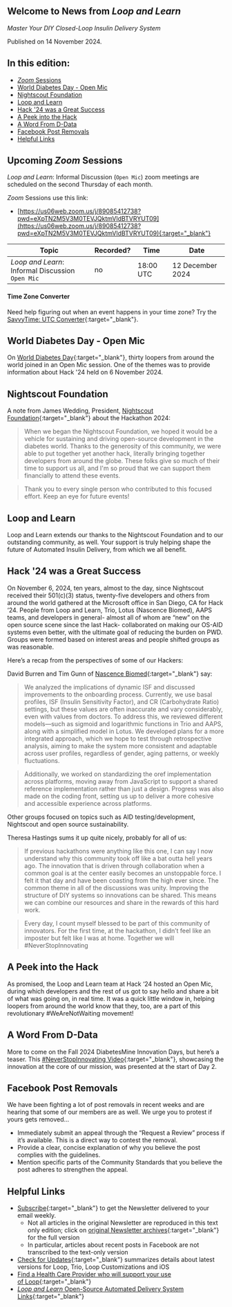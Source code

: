 ## Welcome to News from&nbsp;_<span translate="no">Loop and Learn</span>_

_Master Your DIY Closed-Loop Insulin Delivery System_

Published on 14 November 2024.

## In this edition:

* [*Zoom* Sessions](#upcoming-zoom-sessions)
* [World Diabetes Day - Open Mic](#world-diabetes-day---open-mic)
* [Nightscout Foundation](#nightscout-foundation)
* [Loop and Learn](#loop-and-learn)
* [Hack '24 was a Great Success](#hack-24-was-a-great-success)
* [A Peek into the Hack](#a-peek-into-the-hack)
* [A Word From D-Data](#a-word-from-d-data)
* [Facebook Post Removals](#facebook-post-removals)
* [Helpful Links](#helpful-links)

## Upcoming *Zoom* Sessions

_<span translate="no">Loop and Learn</span>_: Informal Discussion (`Open Mic`) zoom meetings are scheduled on the second Thursday of each month.

*Zoom* Sessions use this link:

* [https://us06web.zoom.us/j/89085412738?pwd=eXpTN2M5V3M0TEVJQktmVldBTVRYUT09](https://us06web.zoom.us/j/89085412738?pwd=eXpTN2M5V3M0TEVJQktmVldBTVRYUT09){:target="_blank"}

| Topic | Recorded? | Time | Date |
| - | - | - | - |
| _<span translate="no">Loop and Learn</span>_: Informal Discussion<br>`Open Mic` | no | 18:00 UTC | 12 December 2024 |

#### Time Zone Converter

Need help figuring out when an event happens in your time zone? Try the [SavvyTime: UTC Converter](https://savvytime.com/converter/utc){:target="_blank"}.

## World Diabetes Day - Open Mic

On [World Diabetes Day](https://worlddiabetesday.org/){:target="_blank"}, thirty loopers from around the world joined in an Open Mic session. One of the themes was to provide information about Hack '24 held on 6 November 2024.

## Nightscout Foundation

A note from James Wedding, President, [Nightscout Foundation](https://www.nightscoutfoundation.org/){:target="_blank"} about the Hackathon 2024:

> When we began the Nightscout Foundation, we hoped it would be a vehicle for sustaining and driving open-source development in the diabetes world. Thanks to the generosity of this community, we were able to put together yet another hack, literally bringing together developers from around the globe. These folks give so much of their time to support us all, and I'm so proud that we can support them financially to attend these events.

> Thank you to every single person who contributed to this focused effort. Keep an eye for future events!

## Loop and Learn

Loop and Learn extends our thanks to the Nightscout Foundation and to our outstanding community, as well. Your support is truly helping shape the future of Automated Insulin Delivery, from which we all benefit.

## Hack '24 was a Great Success

On November 6, 2024, ten years, almost to the day, since Nightscout received their 501(c)(3) status, twenty-five developers and others from around the world gathered at the Microsoft office in San Diego, CA for Hack ‘24. People from Loop and Learn, Trio, Lotus (Nascence Biomed), AAPS teams, and developers in general- almost all of whom are “new” on the open source scene since the last Hack- collaborated on making our OS-AID systems even better, with the ultimate goal of reducing the burden on PWD. Groups were formed based on interest areas and people shifted groups as was reasonable. 

Here’s a recap from the perspectives of some of our Hackers:

David Burren and Tim Gunn of [Nascence Biomed](https://www.nascencebiomed.com/){:target="_blank"} say:

> We analyzed the implications of dynamic ISF and discussed improvements to the onboarding process. Currently, we use basal profiles, ISF (Insulin Sensitivity Factor), and CR (Carbohydrate Ratio) settings, but these values are often inaccurate and vary considerably, even with values from doctors. To address this, we reviewed different models—such as sigmoid and logarithmic functions in Trio and AAPS, along with a simplified model in Lotus. We developed plans for a more integrated approach, which we hope to test through retrospective analysis, aiming to make the system more consistent and adaptable across user profiles, regardless of gender, aging patterns, or weekly fluctuations.

> Additionally, we worked on standardizing the oref implementation across platforms, moving away from JavaScript to support a shared reference implementation rather than just a design. Progress was also made on the coding front, setting us up to deliver a more cohesive and accessible experience across platforms.

Other groups focused on topics such as AID testing/development, Nightscout and open source sustainability.

Theresa Hastings sums it up quite nicely, probably for all of us:

> If previous hackathons were anything like this one, I can say I now understand why this community took off like a bat outta hell years ago. The innovation that is driven through collaboration when a common goal is at the center easily becomes an unstoppable force. I felt it that day and have been coasting from the high ever since. The common theme in all of the discussions was unity. Improving the structure of DIY systems so innovations can be shared. This means we can combine our resources and share in the rewards of this hard work.

> Every day, I count myself blessed to be part of this community of innovators. For the first time, at the hackathon, I didn’t feel like an imposter but felt like I was at home. Together we will #NeverStopInnovating

## A Peek into the Hack

As promised, the Loop and Learn team at Hack ‘24 hosted an Open Mic, during which developers and the rest of us got to say hello and share a bit of what was going on, in real time. It was a quick little window in, helping loopers from around the world know that they, too, are a part of this revolutionary #WeAreNotWaiting movement!

## A Word From D-Data

More to come on the Fall 2024 DiabetesMine Innovation Days, but here’s a teaser. This [#NeverStopInnovating Video](https://youtu.be/SbBmrz87QmM%20){:target="_blank"}, showcasing the innovation at the core of our mission, was presented at the start of Day 2.

## Facebook Post Removals

We have been fighting a lot of post removals in recent weeks and are hearing that some of our members are as well. We urge you to protest if yours gets removed...

* Immediately submit an appeal through the “Request a Review” process if it’s available. This is a direct way to contest the removal.
* Provide a clear, concise explanation of why you believe the post complies with the guidelines.
* Mention specific parts of the Community Standards that you believe the post adheres to strengthen the appeal.

## Helpful Links

* [Subscribe](https://www.loopandlearn.org/newsletter-signup/){:target="_blank"} to get the Newsletter delivered to your email weekly.
    * Not all articles in the original Newsletter are reproduced in this text only edition; click on [original Newsletter archives](https://www.loopandlearn.org/loop-and-learn-newsletter/){:target="_blank"} for the full version
    * In particular, articles about recent posts in Facebook are not transcribed to the text-only version
* [Check for Updates](https://www.loopandlearn.org/version-updates/){:target="_blank"} summarizes details about latest versions for Loop, Trio, Loop Customizations and iOS
* [Find a Health Care Provider who will support your use of&nbsp;<span translate="no">Loop</span>](https://www.loopandlearn.org/hcp-recommendations/){:target="_blank"}
* [_<span translate="no">Loop and Learn</span>_&nbsp;Open-Source Automated Delivery System Links](https://www.loopandlearn.org/resources/#os-aid){:target="_blank"}
